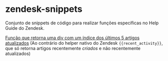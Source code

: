 # zendesk-snippets
Conjunto de snippets de código para realizar funções específicas no Help Guide do Zendesk.

[Função que retorna uma div com um índice dos últimos 5 artigos atualizados](ultimas-atualizacoes.js) (Ao contrário do helper nativo do Zendesk `{{recent_activity}}`, que só retorna artigos recentemente _criados_ e não recentemente atualizados)
